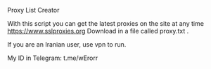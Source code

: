 Proxy List Creator

With this script you can get the latest proxies on the site at any time https://www.sslproxies.org
Download in a file called proxy.txt .

If you are an Iranian user, use vpn to run.

My ID in Telegram:
t.me/wErorr
